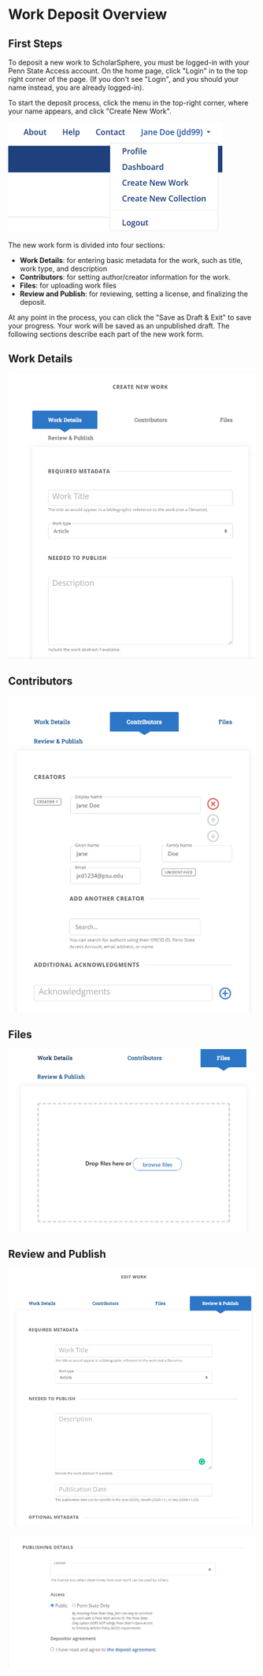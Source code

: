 # Work Deposit Overview
<!-- This guide provides a high-level overview of the ScholarSphere deposit process. It describes each section of the 'New Work' form. -->

## First Steps

To deposit a new work to ScholarSphere, you must be logged-in with your Penn State Access account. On the home page, click "Login" in to the top right corner of the page. (If you don't see "Login", and you should your name instead, you are already logged-in).

To start the deposit process, click the menu in the top-right corner, where your name appears, and click "Create New Work".

![Main Menu Page](images/main-menu.png)

The new work form is divided into four sections:

- __Work Details__: for entering basic metadata for the work, such as title, work type, and  description
- __Contributors__: for setting author/creator information for the work.
- __Files__: for uploading work files
- __Review and Publish__: for reviewing, setting a license, and finalizing the deposit.

At any point in the process, you can click the "Save as Draft & Exit" to save your progress. Your work will be saved as an unpublished draft. The following sections describe each part of the new work form.

## Work Details

![Work Details Page](images/work-details.png)

## Contributors

![Contributors Page](images/contributors.png)

## Files

![File Upload Page](images/file-upload.png)

## Review and Publish

![Review](images/review.png)

![Publish](images/publish.png)